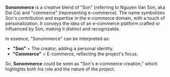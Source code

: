 **Sonommerce** is a creative blend of "Son" (referring to Nguyen Van Son, aka Dai Ca) and "commerce" (representing e-commerce). The name symbolizes Son's contribution and expertise in the e-commerce domain, with a touch of personalization. It conveys the idea of an e-commerce platform crafted or influenced by Son, making it distinct and recognizable.

In essence, "Sonommerce" can be interpreted as:
- **"Son"** = The creator, adding a personal identity.
- **"Commerce"** = E-commerce, reflecting the project's focus.

So, **Sonommerce** could be seen as "Son's e-commerce creation," which highlights both his role and the nature of the project.
